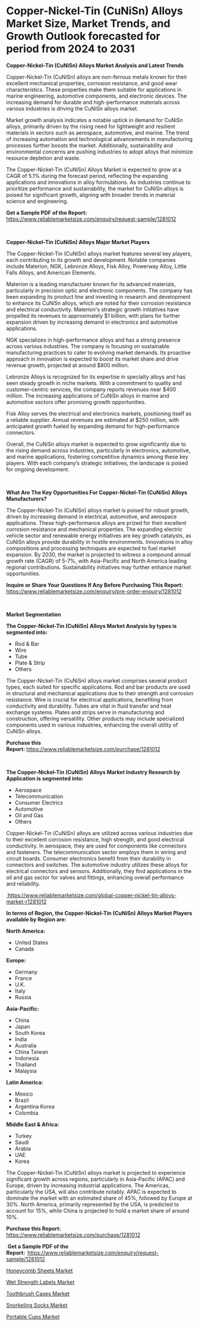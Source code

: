 <p><h1>Copper-Nickel-Tin (CuNiSn) Alloys Market Size, Market Trends, and Growth Outlook forecasted for period from 2024 to 2031</h1></p><p><strong>Copper-Nickel-Tin (CuNiSn) Alloys Market Analysis and Latest Trends</strong></p>
<p><p>Copper-Nickel-Tin (CuNiSn) alloys are non-ferrous metals known for their excellent mechanical properties, corrosion resistance, and good wear characteristics. These properties make them suitable for applications in marine engineering, automotive components, and electronic devices. The increasing demand for durable and high-performance materials across various industries is driving the CuNiSn alloys market.</p><p>Market growth analysis indicates a notable uptick in demand for CuNiSn alloys, primarily driven by the rising need for lightweight and resilient materials in sectors such as aerospace, automotive, and marine. The trend of increasing automation and technological advancements in manufacturing processes further boosts the market. Additionally, sustainability and environmental concerns are pushing industries to adopt alloys that minimize resource depletion and waste.</p><p>The Copper-Nickel-Tin (CuNiSn) Alloys Market is expected to grow at a CAGR of 5.1% during the forecast period, reflecting the expanding applications and innovations in alloy formulations. As industries continue to prioritize performance and sustainability, the market for CuNiSn alloys is poised for significant growth, aligning with broader trends in material science and engineering.</p></p>
<p><strong>Get a Sample PDF of the Report:&nbsp;</strong> <a href="https://www.reliablemarketsize.com/enquiry/request-sample/1281012?utm_campaign=1404&utm_medium=2&utm_source=Github&utm_content=ia&utm_term=30092024&utm_id=copper-nickel-tin-cunisn-alloys">https://www.reliablemarketsize.com/enquiry/request-sample/1281012</a></p>
<p>&nbsp;</p>
<p><strong>Copper-Nickel-Tin (CuNiSn) Alloys Major Market Players</strong></p>
<p><p>The Copper-Nickel-Tin (CuNiSn) alloys market features several key players, each contributing to its growth and development. Notable companies include Materion, NGK, Lebronze Alloys, Fisk Alloy, Powerway Alloy, Little Falls Alloys, and American Elements.</p><p>Materion is a leading manufacturer known for its advanced materials, particularly in precision optic and electronic components. The company has been expanding its product line and investing in research and development to enhance its CuNiSn alloys, which are noted for their corrosion resistance and electrical conductivity. Materion's strategic growth initiatives have propelled its revenues to approximately $1 billion, with plans for further expansion driven by increasing demand in electronics and automotive applications.</p><p>NGK specializes in high-performance alloys and has a strong presence across various industries. The company is focusing on sustainable manufacturing practices to cater to evolving market demands. Its proactive approach in innovation is expected to boost its market share and drive revenue growth, projected at around $800 million.</p><p>Lebronze Alloys is recognized for its expertise in specialty alloys and has seen steady growth in niche markets. With a commitment to quality and customer-centric services, the company reports revenues near $400 million. The increasing applications of CuNiSn alloys in marine and automotive sectors offer promising growth opportunities.</p><p>Fisk Alloy serves the electrical and electronics markets, positioning itself as a reliable supplier. Annual revenues are estimated at $250 million, with anticipated growth fueled by expanding demand for high-performance connectors.</p><p>Overall, the CuNiSn alloys market is expected to grow significantly due to the rising demand across industries, particularly in electronics, automotive, and marine applications, fostering competitive dynamics among these key players. With each company’s strategic initiatives, the landscape is poised for ongoing development.</p></p>
<p>&nbsp;</p>
<p><strong>What Are The Key Opportunities For Copper-Nickel-Tin (CuNiSn) Alloys Manufacturers?</strong></p>
<p><p>The Copper-Nickel-Tin (CuNiSn) alloys market is poised for robust growth, driven by increasing demand in electrical, automotive, and aerospace applications. These high-performance alloys are prized for their excellent corrosion resistance and mechanical properties. The expanding electric vehicle sector and renewable energy initiatives are key growth catalysts, as CuNiSn alloys provide durability in hostile environments. Innovations in alloy compositions and processing techniques are expected to fuel market expansion. By 2030, the market is projected to witness a compound annual growth rate (CAGR) of 5-7%, with Asia-Pacific and North America leading regional contributions. Sustainability initiatives may further enhance market opportunities.</p></p>
<p><strong>Inquire or Share Your Questions If Any Before Purchasing This Report:</strong> <a href="https://www.reliablemarketsize.com/enquiry/pre-order-enquiry/1281012?utm_campaign=1404&utm_medium=2&utm_source=Github&utm_content=ia&utm_term=30092024&utm_id=copper-nickel-tin-cunisn-alloys">https://www.reliablemarketsize.com/enquiry/pre-order-enquiry/1281012</a></p>
<p>&nbsp;</p>
<p><strong>Market Segmentation</strong></p>
<p><strong>The Copper-Nickel-Tin (CuNiSn) Alloys Market Analysis by types is segmented into:</strong></p>
<p><ul><li>Rod & Bar</li><li>Wire</li><li>Tube</li><li>Plate & Strip</li><li>Others</li></ul></p>
<p><p>The Copper-Nickel-Tin (CuNiSn) alloys market comprises several product types, each suited for specific applications. Rod and bar products are used in structural and mechanical applications due to their strength and corrosion resistance. Wire is crucial for electrical applications, benefiting from conductivity and durability. Tubes are vital in fluid transfer and heat exchange systems. Plates and strips serve in manufacturing and construction, offering versatility. Other products may include specialized components used in various industries, enhancing the overall utility of CuNiSn alloys.</p></p>
<p><strong>Purchase this Report:&nbsp;</strong><a href="https://www.reliablemarketsize.com/purchase/1281012?utm_campaign=1404&utm_medium=2&utm_source=Github&utm_content=ia&utm_term=30092024&utm_id=copper-nickel-tin-cunisn-alloys">https://www.reliablemarketsize.com/purchase/1281012</a></p>
<p>&nbsp;</p>
<p><strong>The Copper-Nickel-Tin (CuNiSn) Alloys Market Industry Research by Application is segmented into:</strong></p>
<p><ul><li>Aerospace</li><li>Telecommunication</li><li>Consumer Electrics</li><li>Automotive</li><li>Oil and Gas</li><li>Others</li></ul></p>
<p><p>Copper-Nickel-Tin (CuNiSn) alloys are utilized across various industries due to their excellent corrosion resistance, high strength, and good electrical conductivity. In aerospace, they are used for components like connectors and fasteners. The telecommunication sector employs them in wiring and circuit boards. Consumer electronics benefit from their durability in connectors and switches. The automotive industry utilizes these alloys for electrical connectors and sensors. Additionally, they find applications in the oil and gas sector for valves and fittings, enhancing overall performance and reliability.</p></p>
<p><a href="https://www.reliablemarketsize.com/global-copper-nickel-tin-alloys-market-r1281012?utm_campaign=1404&utm_medium=2&utm_source=Github&utm_content=ia&utm_term=30092024&utm_id=copper-nickel-tin-cunisn-alloys">&nbsp;https://www.reliablemarketsize.com/global-copper-nickel-tin-alloys-market-r1281012</a></p>
<p><strong>In terms of Region, the Copper-Nickel-Tin (CuNiSn) Alloys Market Players available by Region are:</strong></p>
<p>
    <p> <strong> North America: </strong>
        <ul>
            <li>United States</li>
            <li>Canada</li>
        </ul>
        </p> 
    <p> <strong> Europe: </strong>
        <ul>
            <li>Germany</li>
            <li>France</li>
            <li>U.K.</li>
            <li>Italy</li>
            <li>Russia</li>
        </ul>
        </p> 
    <p> <strong> Asia-Pacific: </strong>
        <ul>
            <li>China</li>
            <li>Japan</li>
            <li>South Korea</li>
            <li>India</li>
            <li>Australia</li>
            <li>China Taiwan</li>
            <li>Indonesia</li>
            <li>Thailand</li>
            <li>Malaysia</li>
        </ul>
        </p> 
    <p> <strong> Latin America: </strong>
        <ul>
            <li>Mexico</li>
            <li>Brazil</li>
            <li>Argentina Korea</li>
            <li>Colombia</li>
        </ul>
        </p> 
    <p> <strong> Middle East & Africa: </strong>
        <ul>
            <li>Turkey</li>
            <li>Saudi</li>
            <li>Arabia</li>
            <li>UAE</li>
            <li>Korea</li>
        </ul>
    </p>
    </p>
<p><p>The Copper-Nickel-Tin (CuNiSn) alloys market is projected to experience significant growth across regions, particularly in Asia-Pacific (APAC) and Europe, driven by increasing industrial applications. The Americas, particularly the USA, will also contribute notably. APAC is expected to dominate the market with an estimated share of 45%, followed by Europe at 30%. North America, primarily represented by the USA, is predicted to account for 15%, while China is projected to hold a market share of around 10%.</p></p>
<p><strong>Purchase this Report: </strong><a href="https://www.reliablemarketsize.com/purchase/1281012?utm_campaign=1404&utm_medium=2&utm_source=Github&utm_content=ia&utm_term=30092024&utm_id=copper-nickel-tin-cunisn-alloys">https://www.reliablemarketsize.com/purchase/1281012</a></p>
<p>&nbsp;<strong>Get a Sample PDF of the Report:&nbsp;&nbsp;</strong><a href="https://www.reliablemarketsize.com/enquiry/request-sample/1281012?utm_campaign=1404&utm_medium=2&utm_source=Github&utm_content=ia&utm_term=30092024&utm_id=copper-nickel-tin-cunisn-alloys">https://www.reliablemarketsize.com/enquiry/request-sample/1281012</a></p>
<p><strong></strong></p>
<p><p><a href="https://issuu.com/reportprime-2/docs/honeycomb-sheets-market-size-2030.p_4268818e104150?utm_campaign=1404&utm_medium=2&utm_source=Github&utm_content=ia&utm_term=30092024&utm_id=copper-nickel-tin-cunisn-alloys">Honeycomb Sheets Market</a></p><p><a href="https://issuu.com/reportprime-2/docs/wet-strength-labels-market-size-203_9506937bd1adf6?utm_campaign=1404&utm_medium=2&utm_source=Github&utm_content=ia&utm_term=30092024&utm_id=copper-nickel-tin-cunisn-alloys">Wet Strength Labels Market</a></p><p><a href="https://www.linkedin.com/pulse/global-perspectives-toothbrush-cases-market-trends-challenges-glwtf?utm_campaign=1404&utm_medium=2&utm_source=Github&utm_content=ia&utm_term=30092024&utm_id=copper-nickel-tin-cunisn-alloys">Toothbrush Cases Market</a></p><p><a href="https://www.linkedin.com/pulse/snorkeling-socks-market-analysis-report-global-insights-region-fnwdc?utm_campaign=1404&utm_medium=2&utm_source=Github&utm_content=ia&utm_term=30092024&utm_id=copper-nickel-tin-cunisn-alloys">Snorkeling Socks Market</a></p><p><a href="https://www.linkedin.com/pulse/portable-cups-market-overview-global-trends-future-prospects-from-ugnyc?utm_campaign=1404&utm_medium=2&utm_source=Github&utm_content=ia&utm_term=30092024&utm_id=copper-nickel-tin-cunisn-alloys">Portable Cups Market</a></p></p>